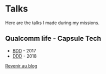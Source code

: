 # Talks

Here are the talks I made during my missions. 

## Qualcomm life - Capsule Tech

* [BDD](qualcommlife-capsule/2017-02-20_BDD_qualcommlife-capsule.pdf) - 2017
* [DDD](qualcommlife-capsule/DDD-2018-05-02) - 2018

[Revenir au blog](https://macreiben-dev.github.io/)